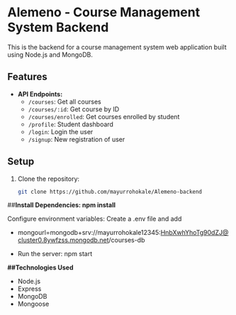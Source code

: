 # Alemeno - Course Management System Backend

This is the backend for a course management system web application built using Node.js and MongoDB.

## Features

- **API Endpoints:**
  - `/courses`: Get all courses
  - `/courses/:id`: Get course by ID
  - `/courses/enrolled`: Get courses enrolled by student
  - `/profile`: Student dashboard
  - `/login`: Login the user
  - `/signup`: New registration of user

## Setup

1. Clone the repository: 
   ```sh
   git clone https://github.com/mayurrohokale/Alemeno-backend

##**Install Dependencies: npm install**

Configure environment variables: Create a .env file and add 
 - mongourl=mongodb+srv://mayurrohokale12345:HnbXwhYhoTg90dZJ@cluster0.8ywfzss.mongodb.net/courses-db

 - Run the server: npm start

**##Technologies Used**
 - Node.js
 - Express
 - MongoDB
 - Mongoose
